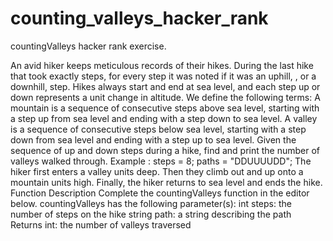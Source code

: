 # counting_valleys_hacker_rank

countingValleys hacker rank exercise.


An avid hiker keeps meticulous records of their hikes. During the last hike that took exactly steps, for every step it was noted if it was an uphill, , or a downhill, step. Hikes always start and end at sea level, and each step up or down represents a
unit change in altitude. We define the following terms:
    A mountain is a sequence of consecutive steps above sea level, starting with a step up from sea level and ending with a step down to sea level.
    A valley is a sequence of consecutive steps below sea level, starting with a step down from sea level and ending with a step up to sea level.
Given the sequence of up and down steps during a hike, find and print the number of valleys walked through.
Example  :
steps = 8; paths = "DDUUUUDD";
The hiker first enters a valley units deep. Then they climb out and up onto a mountain
units high. Finally, the hiker returns to sea level and ends the hike.
Function Description
Complete the countingValleys function in the editor below.
countingValleys has the following parameter(s):
    int steps: the number of steps on the hike
    string path: a string describing the path
Returns
    int: the number of valleys traversed
